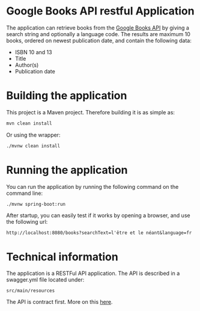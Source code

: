 # Google Books API restful Application

The application can retrieve books from the [Google Books API](https://developers.google.com/books)
by giving a search string and optionally a language code.
The results are maximum 10 books, ordered on newest publication date, and contain the following data:

- ISBN 10 and 13
- Title
- Author(s)
- Publication date

# Building the application

This project is a Maven project. Therefore building it is as simple as:

```Bash
mvn clean install
```

Or using the wrapper:

```Bash
./mvnw clean install
```

# Running the application

You can run the application by running the following command on the command line:

```Bash
./mvnw spring-boot:run
```

After startup, you can easily test if it works by opening a browser, and use the following
url:

```
http://localhost:8080/books?searchText=l'être et le néant&language=fr
```

# Technical information

The application is a RESTFul API application. The API is described in a swagger.yml file located under:

    src/main/resources

The API is contract first. More on this [here](https://docs.spring.io/spring-ws/docs/current/reference/html/#why-contract-first).


